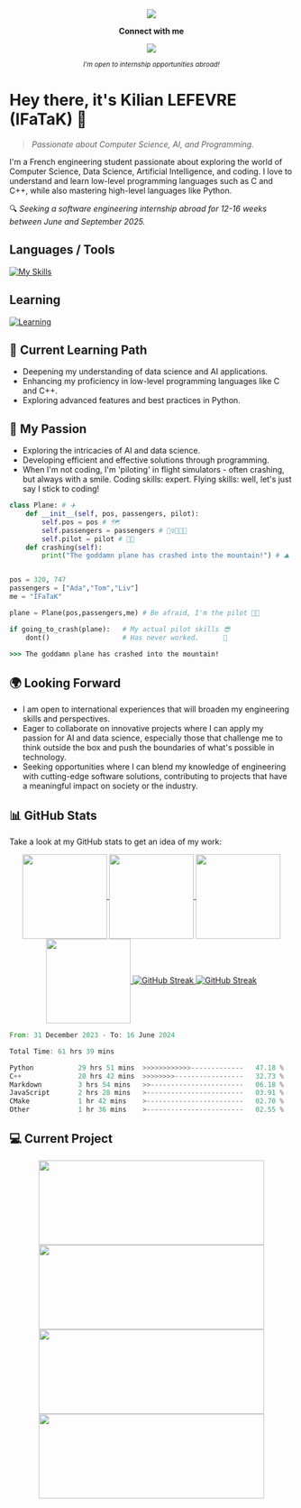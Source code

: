 <div align="center">
  <a href="https://github.com/ifatak">
    <img align="center" src="https://capsule-render.vercel.app/api?type=waving&color=gradient&customColorList=5&height=300&section=header&text=IFaTaK&desc=Engineering%20Student&%20Software%20Enthusiast&fontSize=90&descAlignY=65&animation=fadeIn&descAlign=57" />
  </a>
</div>

<p align="center">
  <strong>Connect with me</strong>
</p>
<p align="center">
  <a target="_blank" href="https://www.linkedin.com/in/kilian-lefevre/"><img src="https://img.shields.io/badge/Kilian%20Lefevre-0077B5?style=for-the-badge&logo=linkedin" /></a>
</p>
<p align="center"><i><sup>I'm open to internship opportunities abroad!</sup></i></p>

# Hey there, it's Kilian LEFEVRE (IFaTaK) 👋

> *Passionate about Computer Science, AI, and Programming.*

I'm a French engineering student passionate about exploring the world of Computer Science, Data Science, Artificial Intelligence, and coding. I love to understand and learn low-level programming languages such as C and C++, while also mastering high-level languages like Python.

🔍 *Seeking a software engineering internship abroad for 12-16 weeks between June and September 2025.*

## Languages / Tools
[![My Skills](https://skillicons.dev/icons?i=python,c,cpp,vscode,matlab,ocaml,cmake,github,git)](https://skillicons.dev)

## Learning
[![Learning](https://skillicons.dev/icons?i=tensorflow,java,js,ts)](https://skillicons.dev)

## 🌱 Current Learning Path
- Deepening my understanding of data science and AI applications.
- Enhancing my proficiency in low-level programming languages like C and C++.
- Exploring advanced features and best practices in Python.

## 🔭 My Passion
- Exploring the intricacies of AI and data science.
- Developing efficient and effective solutions through programming.
- When I'm not coding, I'm 'piloting' in flight simulators - often crashing, but always with a smile. Coding skills: expert. Flying skills: well, let's just say I stick to coding!

```python
class Plane: # ✈️
    def __init__(self, pos, passengers, pilot):
        self.pos = pos # 🗺️
        self.passengers = passengers # 👱‍♀️🧔👩‍🦰
        self.pilot = pilot # 🧑‍✈️
    def crashing(self):
        print("The goddamn plane has crashed into the mountain!") # ⛰️


pos = 320, 747
passengers = ["Ada","Tom","Liv"]
me = "IFaTaK"

plane = Plane(pos,passengers,me) # Be afraid, I'm the pilot 🧑‍✈️

if going_to_crash(plane):   # My actual pilot skills 😎
    dont()                  # Has never worked.      🤔
```
```cmd
>>> The goddamn plane has crashed into the mountain!
```
## 🌍 Looking Forward
- I am open to international experiences that will broaden my engineering skills and perspectives.
- Eager to collaborate on innovative projects where I can apply my passion for AI and data science, especially those that challenge me to think outside the box and push the boundaries of what's possible in technology.
- Seeking opportunities where I can blend my knowledge of engineering with cutting-edge software solutions, contributing to projects that have a meaningful impact on society or the industry.

## 📊 GitHub Stats
Take a look at my GitHub stats to get an idea of my work:
<div align="center">
  <a href="https://github.com/ifatak#gh-dark-mode-only">
    <img height=150 align="center" src="https://github-readme-stats.vercel.app/api?username=ifatak&rank_icon=github&hide=contribs&show_icons=true&bg_color=00000000&theme=dark" />
  </a>
  <a href="https://github.com/ifatak#gh-light-mode-only">
    <img height=150 align="center" src="https://github-readme-stats.vercel.app/api?username=ifatak&rank_icon=github&hide=contribs&show_icons=true&bg_color=00000000&theme=default" />
  </a>
  <a href="https://github.com/ifatak#gh-dark-mode-only">
    <img height=150 align="center" src="https://github-readme-stats.vercel.app/api/top-langs?username=ifatak&theme=dark&bg_color=00000000&layout=compact&langs_count=5&card_width=320&size_weight=0.5&count_weight=0.5" />
  </a>
  <a href="https://github.com/ifata#gh-light-mode-only">
    <img height=150 align="center" src="https://github-readme-stats.vercel.app/api/top-langs?username=ifatak&theme=default&bg_color=00000000&layout=compact&langs_count=5&card_width=320&size_weight=0.5&count_weight=0.5" />
  </a>
  <a href="https://github.com/ifatak#gh-dark-mode-only">
    <img id="streak" src="https://streak-stats.demolab.com?user=ifatak&theme=dark&background=EB545400&card_width=707" alt="GitHub Streak" />
  </a>
  <a href="https://github.com/ifatak#gh-light-mode-only">
    <img id="streak" src="https://streak-stats.demolab.com?user=ifatak&background=EB545400&card_width=707" alt="GitHub Streak" />
  </a>
</div>

<!--START_SECTION:waka-->

```rust
From: 31 December 2023 - To: 16 June 2024

Total Time: 61 hrs 39 mins

Python           29 hrs 51 mins  >>>>>>>>>>>>-------------   47.18 %
C++              20 hrs 42 mins  >>>>>>>>-----------------   32.73 %
Markdown         3 hrs 54 mins   >>-----------------------   06.18 %
JavaScript       2 hrs 28 mins   >------------------------   03.91 %
CMake            1 hr 42 mins    >------------------------   02.70 %
Other            1 hr 36 mins    >------------------------   02.55 %
```

<!--END_SECTION:waka-->

## 💻 Current Project

<div align="center">
  <a href="https://github.com/IFaTaK/ViraSeqAnalytics#gh-dark-mode-only">
    <img height=150 width=400 align="center" src="https://github-readme-stats.vercel.app/api/pin/?username=ifatak&repo=ViraSeqAnalytics&theme=dark&bg_color=00000000" />
  </a>
  <a href="https://github.com/IFaTaK/ViraSeqAnalytics#gh-light-mode-only">
    <img height=150 width=400 align="center" src="https://github-readme-stats.vercel.app/api/pin/?username=ifatak&repo=ViraSeqAnalytics&theme=default&bg_color=00000000" />
  </a>
  <a href="https://github.com/IFaTaK/K-means-clustering#gh-dark-mode-only">
    <img height=150 width=400 align="center" src="https://github-readme-stats.vercel.app/api/pin/?username=ifatak&repo=K-means-clustering&theme=dark&bg_color=00000000" />
  </a>
  <a href="https://github.com/IFaTaK/K-means-clustering#gh-light-mode-only">
    <img height=150 width=400 align="center" src="https://github-readme-stats.vercel.app/api/pin/?username=ifatak&repo=K-means-clustering&theme=default&bg_color=00000000" />
  </a> 
</div>
